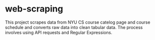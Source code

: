 # web-scraping

This project scrapes data from NYU CS course catelog page and course schedule and converts raw data into clean tabular data. The process involves using API requests and Regular Expressions.
